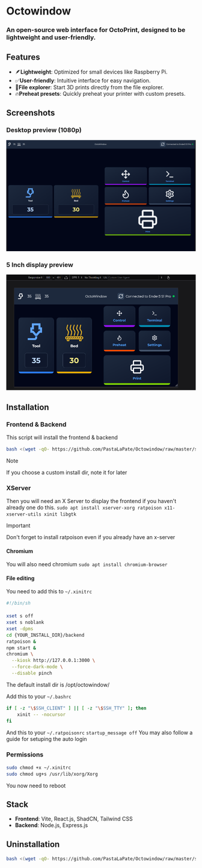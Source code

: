 # Octowindow

### An open-source web interface for OctoPrint, designed to be lightweight and user-friendly.

## Features

- 🪶**Lightweight**: Optimized for small devices like Raspberry Pi.
- ✅**User-friendly**: Intuitive interface for easy navigation.
- 📂**File explorer**: Start 3D prints directly from the file explorer.
- 🔥**Preheat presets**: Quickly preheat your printer with custom presets.

## Screenshots

### Desktop preview (1080p)

![Desktop preview(1080p)](https://raw.githubusercontent.com/PastaLaPate/Octowindow/master/images/preview-desktop.png)

### 5 Inch display preview

![5 Inch display preview](https://raw.githubusercontent.com/PastaLaPate/Octowindow/master/images/preview-5inch.png)

## Installation

### Frontend & Backend

This script will install the frontend & backend

```bash
bash <(wget -qO- https://github.com/PastaLaPate/Octowindow/raw/master/scripts/install.sh)
```

> [!NOTE]
> If you choose a custom install dir, note it for later

### XServer

Then you will need an X Server to display the frontend if you haven't already one do this.
`sudo apt install xserver-xorg ratpoison x11-xserver-utils xinit libgtk`

> [!IMPORTANT]
> Don't forget to install ratpoison even if you already have an x-server

#### Chromium

You will also need chromium `sudo apt install chromium-browser`

#### File editing

You need to add this to `~/.xinitrc`

```bash
#!/bin/sh

xset s off
xset s noblank
xset -dpms
cd {YOUR_INSTALL_DIR}/backend
ratpoison &
npm start &
chromium \
  --kiosk http://127.0.0.1:3000 \
  --force-dark-mode \
  --disable pinch
```

The default install dir is /opt/octowindow/

Add this to your `~/.bashrc`

```bash
if [ -z "\$SSH_CLIENT" ] || [ -z "\$SSH_TTY" ]; then
    xinit -- -nocursor
fi
```

And this to your `~/.ratpoisonrc`
`startup_message off`
You may also follow a guide for setuping the auto login

### Permissions

```bash
sudo chmod +x ~/.xinitrc
sudo chmod ug+s /usr/lib/xorg/Xorg
```

You now need to reboot

## Stack

- **Frontend**: Vite, React.js, ShadCN, Tailwind CSS
- **Backend**: Node.js, Express.js

## Uninstallation

```bash
bash <(wget -qO- https://github.com/PastaLaPate/Octowindow/raw/master/scripts/uninstall.sh)
```
